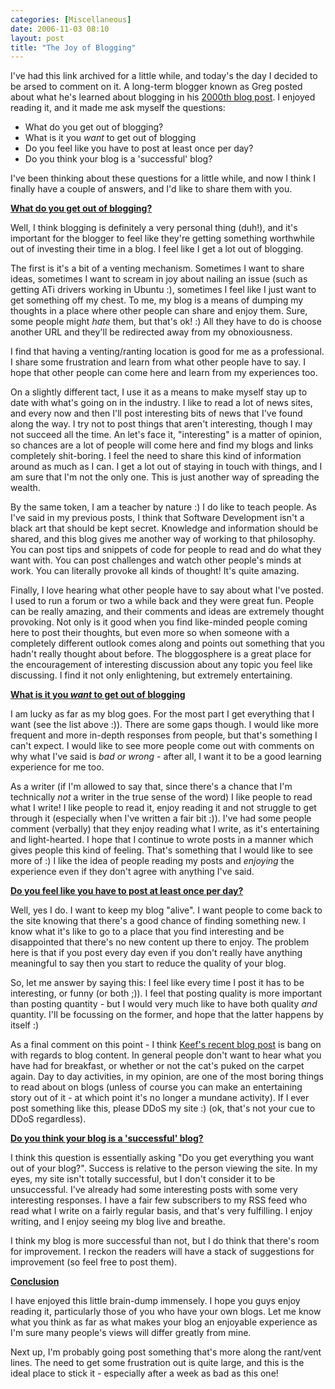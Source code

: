 ```yaml
---
categories: [Miscellaneous]
date: 2006-11-03 08:10
layout: post
title: "The Joy of Blogging"
---
```

I've had this link archived for a little while, and today's the day I decided to be arsed to comment on it. A long-term blogger known as Greg posted about what he's learned about blogging in his <a href="http://coolthingoftheday.blogspot.com/2006/10/2000th-post.html" title="2,000th Post" target="_blank">2000th blog post</a>. I enjoyed reading it, and it made me ask myself the questions:
<ul><li>What do you get out of blogging?</li><li>What is it you <em>want</em> to get out of blogging</li><li>Do you feel like you have to post at least once per day?</li><li>Do you think your blog is a 'successful' blog?</li></ul>
I've been thinking about these questions for a little while, and now I think I finally have a couple of answers, and I'd like to share them with you.

<strong><u>What do you get out of blogging?</u></strong>

Well, I think blogging is definitely a very personal thing (duh!), and it's important for the blogger to feel like they're getting something worthwhile out of investing their time in a blog. I feel like I get a lot out of blogging.

The first is it's a bit of a venting mechanism. Sometimes I want to share ideas, sometimes I want to scream in joy about nailing an issue (such as getting ATi drivers working in Ubuntu :), sometimes I feel like I just want to get something off my chest. To me, my blog is a means of dumping my thoughts in a place where other people can share and enjoy them. Sure, some people might <em>hate</em> them, but that's ok! :) All they have to do is choose another URL and they'll be redirected away from my obnoxiousness.

I find that having a venting/ranting location is good for me as a professional. I share some frustration and learn from what other people have to say. I hope that other people can come here and learn from my experiences too.

On a slightly different tact, I use it as a means to make myself stay up to date with what's going on in the industry. I like to read a lot of news sites, and every now and then I'll post interesting bits of news that I've found along the way. I try not to post things that aren't interesting, though I may not succeed all the time. An let's face it, "interesting" is a matter of opinion, so chances are a lot of people will come here and find my blogs and links completely shit-boring. I feel the need to share this kind of information around as much as I can. I get a lot out of staying in touch with things, and I am sure that I'm not the only one. This is just another way of spreading the wealth.

By the same token, I am a teacher by nature :) I do like to teach people. As I've said in my previous posts, I think that Software Development isn't a black art that should be kept secret. Knowledge and information should be shared, and this blog gives me another way of working to that philosophy. You can post tips and snippets of code for people to read and do what they want with. You can post challenges and watch other people's minds at work. You can literally provoke all kinds of thought! It's quite amazing.

Finally, I love hearing what other people have to say about what I've posted. I used to run a forum or two a while back and they were great fun. People can be really amazing, and their comments and ideas are extremely thought provoking. Not only is it good when you find like-minded people coming here to post their thoughts, but even more so when someone with a completely different outlook comes along and points out something that you hadn't really thought about before. The bloggosphere is a great place for the encouragement of interesting discussion about any topic you feel like discussing.  I find it not only enlightening, but extremely entertaining.

<strong><u>What is it you <em>want</em> to get out of blogging</u></strong>

I am lucky as far as my blog goes. For the most part I get everything that I want (see the list above :)). There are some gaps though. I would like more frequent and more in-depth responses from people, but that's something I can't expect. I would like to see more people come out with comments on why what I've said is <em>bad or wrong</em> - after all, I want it to be a good learning experience for me too.

As a writer (if I'm allowed to say that, since there's a chance that I'm technically <em>not</em> a writer in the true sense of the word) I like people to read what I write! I like people to read it, enjoy reading it and not struggle to get through it (especially when I've written a fair bit :)). I've had some people comment (verbally) that they enjoy reading what I write, as it's entertaining and light-hearted. I hope that I continue to wrote posts in a manner which gives people this kind of feeling. That's something that I would like to see more of :) I like the idea of people reading my posts and <em>enjoying</em> the experience even if they don't agree with anything I've said.

<strong><u>Do you feel like you have to post at least once per day?</u></strong>

Well, yes I do. I want to keep my blog "alive". I want people to come back to the site knowing that there's a good chance of finding something new. I know what it's like to go to a place that you find interesting and be disappointed that there's no new content up there to enjoy. The problem here is that if you post every day even if you don't really have anything meaningful to say then you start to reduce the quality of your blog.

So, let me answer by saying this: I feel like every time I post it has to be interesting, or funny (or both ;)). I feel that posting quality is more important than posting quantity - but I would very much like to have both quality <em>and</em> quantity.  I'll be focussing on the former, and hope that the latter happens by itself :)

As a final comment on this point - I think <a href="http://keithjudge.com/musings/?p=4" title="What's it all about?" target="_blank">Keef's recent blog post</a> is bang on with regards to blog content. In general people don't want to hear what you have had for breakfast, or whether or not the cat's puked on the carpet again. Day to day activities, in my opinion, are one of the most boring things to read about on blogs (unless of course you can make an entertaining story out of it - at which point it's no longer a mundane activity). If I ever post something like this, please DDoS my site :) (ok, that's not your cue to DDoS regardless).

<strong><u>Do you think your blog is a 'successful' blog?</u></strong>

I think this question is essentially asking "Do you get everything you want out of your blog?". Success is relative to the person viewing the site. In my eyes, my site isn't totally successful, but I don't consider it to be unsuccessful. I've already had some interesting posts with some very interesting responses. I have a fair few subscribers to my RSS feed who read what I write on a fairly regular basis, and that's very fulfilling. I enjoy writing, and I enjoy seeing my blog live and breathe.

I think my blog is more successful than not, but I do think that there's room for improvement. I reckon the readers will have a stack of suggestions for improvement (so feel free to post them).

<strong><u>Conclusion</u></strong>

I have enjoyed this little brain-dump immensely. I hope you guys enjoy reading it, particularly those of you who have your own blogs. Let me know what you think as far as what makes your blog an enjoyable experience as I'm sure many people's views will differ greatly from mine.

Next up, I'm probably going post something that's more along the rant/vent lines. The need to get some frustration out is quite large, and this is the ideal place to stick it - especially after a week as bad as this one!
